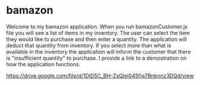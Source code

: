 # bamazon

Welcome to my bamazon application. When you run bamazonCustomer.js file you will see a list of items in my inventory. The user can select the item they would like to purchase and then enter a quantity. The application will deduct that quantity from inventory. If you select more than what is available in the inventory the application will inform the customer that there is "insufficient quantity" to purchase. I provide a link to a demostration on how the application functions. 


https://drive.google.com/file/d/1DjD5C_BH-ZsQlei045fiq7Bnbnnz3DQd/view
